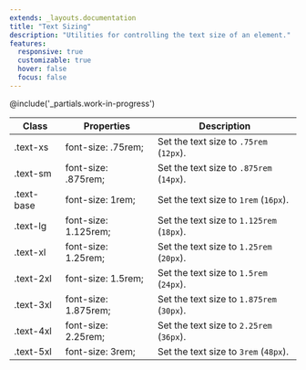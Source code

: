 ```yaml
---
extends: _layouts.documentation
title: "Text Sizing"
description: "Utilities for controlling the text size of an element."
features:
  responsive: true
  customizable: true
  hover: false
  focus: false
---
```


@include('_partials.work-in-progress')

<div class="border-t border-grey-lighter">
    <table class="w-full text-left" style="border-collapse: collapse;">
        <colgroup>
            <col class="w-1/5">
            <col class="w-1/3">
            <col>
        </colgroup>
        <thead>
          <tr>
              <th class="text-sm font-semibold text-grey-darker p-2 bg-grey-lightest">Class</th>
              <th class="text-sm font-semibold text-grey-darker p-2 bg-grey-lightest">Properties</th>
              <th class="text-sm font-semibold text-grey-darker p-2 bg-grey-lightest">Description</th>
          </tr>
        </thead>
        <tbody class="align-baseline">
            <tr>
                <td class="p-2 border-t border-smoke font-mono text-xs text-purple-dark whitespace-no-wrap">.text-xs</td>
                <td class="p-2 border-t border-smoke font-mono text-xs text-blue-dark">font-size: .75rem;</td>
                <td class="p-2 border-t border-smoke text-sm text-grey-darker">Set the text size to <code>.75rem</code> (<code>12px</code>).</td>
            </tr>
            <tr>
                <td class="p-2 border-t border-smoke-light font-mono text-xs text-purple-dark whitespace-no-wrap">.text-sm</td>
                <td class="p-2 border-t border-smoke-light font-mono text-xs text-blue-dark">font-size: .875rem;</td>
                <td class="p-2 border-t border-smoke-light text-sm text-grey-darker">Set the text size to <code>.875rem</code> (<code>14px</code>).</td>
            </tr>
            <tr>
                <td class="p-2 border-t border-smoke-light font-mono text-xs text-purple-dark whitespace-no-wrap">.text-base</td>
                <td class="p-2 border-t border-smoke-light font-mono text-xs text-blue-dark">font-size: 1rem;</td>
                <td class="p-2 border-t border-smoke-light text-sm text-grey-darker">Set the text size to <code>1rem</code> (<code>16px</code>).</td>
            </tr>
            <tr>
                <td class="p-2 border-t border-smoke-light font-mono text-xs text-purple-dark whitespace-no-wrap">.text-lg</td>
                <td class="p-2 border-t border-smoke-light font-mono text-xs text-blue-dark">font-size: 1.125rem;</td>
                <td class="p-2 border-t border-smoke-light text-sm text-grey-darker">Set the text size to <code>1.125rem</code> (<code>18px</code>).</td>
            </tr>
            <tr>
                <td class="p-2 border-t border-smoke-light font-mono text-xs text-purple-dark whitespace-no-wrap">.text-xl</td>
                <td class="p-2 border-t border-smoke-light font-mono text-xs text-blue-dark">font-size: 1.25rem;</td>
                <td class="p-2 border-t border-smoke-light text-sm text-grey-darker">Set the text size to <code>1.25rem</code> (<code>20px</code>).</td>
            </tr>
            <tr>
                <td class="p-2 border-t border-smoke-light font-mono text-xs text-purple-dark whitespace-no-wrap">.text-2xl</td>
                <td class="p-2 border-t border-smoke-light font-mono text-xs text-blue-dark">font-size: 1.5rem;</td>
                <td class="p-2 border-t border-smoke-light text-sm text-grey-darker">Set the text size to <code>1.5rem</code> (<code>24px</code>).</td>
            </tr>
            <tr>
                <td class="p-2 border-t border-smoke-light font-mono text-xs text-purple-dark whitespace-no-wrap">.text-3xl</td>
                <td class="p-2 border-t border-smoke-light font-mono text-xs text-blue-dark">font-size: 1.875rem;</td>
                <td class="p-2 border-t border-smoke-light text-sm text-grey-darker">Set the text size to <code>1.875rem</code> (<code>30px</code>).</td>
            </tr>
            <tr>
                <td class="p-2 border-t border-smoke-light font-mono text-xs text-purple-dark whitespace-no-wrap">.text-4xl</td>
                <td class="p-2 border-t border-smoke-light font-mono text-xs text-blue-dark">font-size: 2.25rem;</td>
                <td class="p-2 border-t border-smoke-light text-sm text-grey-darker">Set the text size to <code>2.25rem</code> (<code>36px</code>).</td>
            </tr>
            <tr>
                <td class="p-2 border-t border-smoke-light font-mono text-xs text-purple-dark whitespace-no-wrap">.text-5xl</td>
                <td class="p-2 border-t border-smoke-light font-mono text-xs text-blue-dark">font-size: 3rem;</td>
                <td class="p-2 border-t border-smoke-light text-sm text-grey-darker">Set the text size to <code>3rem</code> (<code>48px</code>).</td>
            </tr>
        </tbody>
    </table>
</div>
